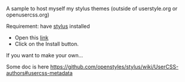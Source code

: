 A sample to host myself my stylus themes (outside of userstyle.org or openusercss.org)

Requirement: have [stylus](https://add0n.com/stylus.html) installed

* Open this [link](https://github.com/usercss/sample/raw/master/sample.user.css)
* Click on the Install button.

If you want to make your own...

Some doc is here https://github.com/openstyles/stylus/wiki/UserCSS-authors#usercss-metadata
